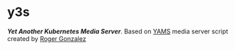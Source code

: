 # y3s
***Yet Another Kubernetes Media Server***. Based on [YAMS](https://yams.media/) media server script created by [Roger Gonzalez](https://gitlab.com/rogs/yams)